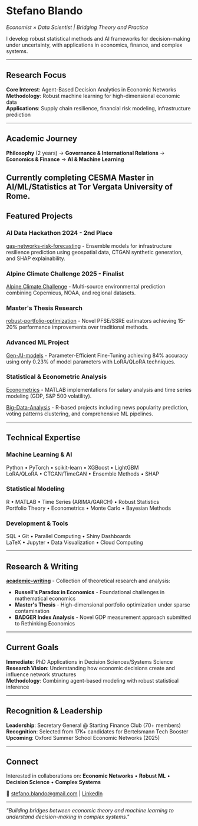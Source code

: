 # Stefano Blando

*Economist × Data Scientist | Bridging Theory and Practice*

I develop robust statistical methods and AI frameworks for decision-making under uncertainty, with applications in economics, finance, and complex systems.

---

## Research Focus

**Core Interest**: Agent-Based Decision Analytics in Economic Networks  
**Methodology**: Robust machine learning for high-dimensional economic data  
**Applications**: Supply chain resilience, financial risk modeling, infrastructure prediction  

---

## Academic Journey

**Philosophy** (2 years) → **Governance & International Relations** → **Economics & Finance** → **AI & Machine Learning**

Currently completing CESMA Master in AI/ML/Statistics at Tor Vergata University of Rome.
---

## Featured Projects

### **AI Data Hackathon 2024 - 2nd Place**
[gas-networks-risk-forecasting](https://github.com/StefanoBlando/gas-networks-risk-forecasting) - Ensemble models for infrastructure resilience prediction using geospatial data, CTGAN synthetic generation, and SHAP explainability.

### **Alpine Climate Challenge 2025 - Finalist**  
[Alpine Climate Challenge](https://github.com/StefanoBlando/alpine-climate-challenge) - Multi-source environmental prediction combining Copernicus, NOAA, and regional datasets.

### **Master's Thesis Research**
[robust-portfolio-optimization](https://github.com/StefanoBlando/robust-portfolio-optimization) - Novel PFSE/SSRE estimators achieving 15-20% performance improvements over traditional methods.

### **Advanced ML Project**
[Gen-AI-models](https://github.com/StefanoBlando/Gen-AI-models) - Parameter-Efficient Fine-Tuning achieving 84% accuracy using only 0.23% of model parameters with LoRA/QLoRA techniques.

### **Statistical & Econometric Analysis**
[Econometrics](https://github.com/StefanoBlando/Econometrics) - MATLAB implementations for salary analysis and time series modeling (GDP, S&P 500 volatility).

[Big-Data-Analysis](https://github.com/StefanoBlando/Big-Data-Analysis) - R-based projects including news popularity prediction, voting patterns clustering, and comprehensive ML pipelines.

---

## Technical Expertise

### **Machine Learning & AI**
Python • PyTorch • scikit-learn • XGBoost • LightGBM  
LoRA/QLoRA • CTGAN/TimeGAN • Ensemble Methods • SHAP

### **Statistical Modeling**
R • MATLAB • Time Series (ARIMA/GARCH) • Robust Statistics  
Portfolio Theory • Econometrics • Monte Carlo • Bayesian Methods

### **Development & Tools**
SQL • Git • Parallel Computing • Shiny Dashboards  
LaTeX • Jupyter • Data Visualization • Cloud Computing

---

## Research & Writing

**[academic-writing](https://github.com/StefanoBlando/academic-writing)** - Collection of theoretical research and analysis:
- **Russell's Paradox in Economics** - Foundational challenges in mathematical economics
- **Master's Thesis** - High-dimensional portfolio optimization under sparse contamination  
- **BADGER Index Analysis** - Novel GDP measurement approach submitted to Rethinking Economics

---

## Current Goals

**Immediate**: PhD Applications in Decision Sciences/Systems Science  
**Research Vision**: Understanding how economic decisions create and influence network structures  
**Methodology**: Combining agent-based modeling with robust statistical inference  

---

## Recognition & Leadership

**Leadership**: Secretary General @ Starting Finance Club (70+ members)  
**Recognition**: Selected from 17K+ candidates for Bertelsmann Tech Booster  
**Upcoming**: Oxford Summer School Economic Networks (2025)  

---

## Connect

Interested in collaborations on:
**Economic Networks** • **Robust ML** • **Decision Science** • **Complex Systems**

📧 stefano.blando@gmail.com | [LinkedIn](https://www.linkedin.com/in/stefano-blando/)

---

*"Building bridges between economic theory and machine learning to understand decision-making in complex systems."*

